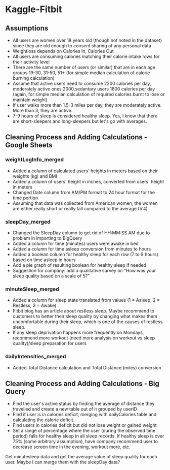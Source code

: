 # Kaggle-Fitbit

## Assumptions
* All users are women over 18 years old (though not noted in the dataset) since they are old enough to consent sharing of any personal data
* Weightloss depends on Calories In, Calories Out
* All users are consuming calories matching their calorie intake rows for their activity level
* There are the same number of users (or similar) that are in each age groups 19-30, 31-50, 51+ (for simple median calculation of calorie burning calculation)
* Assume that active users need to consume 2200 calories per day, moderately active ones 2000,sedantary users 1800 calories per day (again, for simple median calculation of required calories burnt to lose or maintain weight)
* If user walks more than 1.5-3 miles per day, they are moderately active. More than 3, they are active.
* 7-9 hours of sleep is considered healthy sleep. Yes, I know that there are short-sleepers and long-sleepers but let's go with averages.

## Cleaning Process and Adding Calculations - Google Sheets

### weightLogInfo_merged
* Added a column of calculated users' heights in meters based on their weights (kg) and BMI
* Added a column of users' height in inches, converted from users' height in meters
* Changed Date column from AM/PM format to 24 hour format for the time portion
* Assuming that data was collected from American women, the women are either really short or really tall compared to the average (5'4)

### sleepDay_merged
* Changed the SleepDay column to get rid of HH:MM:SS AM due to problem in importing to BigQuery
* Added a column for time (minutes) users were awake in bed
* Added a column for time asleep conversion from minutes to hours
* Added a boolean column for healthy sleep for each row (7 to 9 hours) based on time asleep in hours
* Add a pie graph of resulting boolean for healthy sleep if needed
* Suggestion for company: add a qualitative survey on "How was your sleep quality based on a scale of 5?"

### minuteSleep_merged
* Added a column for sleep state translated from values (1 = Asleep, 2 = Restless, 3 = Awake)
* Fitbit blog has an article about restless sleep. Maybe recommend to customers to better their sleep quality by changing what makes them uncomfortable during their sleep, which is one of the causes of restless sleep.
* If any sleep deprivation happens more frequently on Mondays, recommend more workout (need more analysis on workout vs sleep quality)/sleep preparation for users

### dailyIntensities_merged
* Added Total Distance calculation and Total Distance (miles) conversion

## Cleaning Process and Adding Calculations - Big Query
* Find the user's active status by finding the average of distance they travelled and create a new table out of it grouped by userID
* Find if user is in calories deficit, merging with dailyCalories table and calculating the calorie deficit.
* Find users in calories deficit but did not lose weight or gained weight
* Set a range of percentage where the user (during the observed time period) falls for healthy sleep in all sleep records. If healthy sleep is over 75% (some arbitrary assumption), have company recommend user to decrease screen time in the evening, workout more, etc.


Get minutesleep data and get the average value of sleep quality for each user. Maybe I can merge them with the sleepDay data?